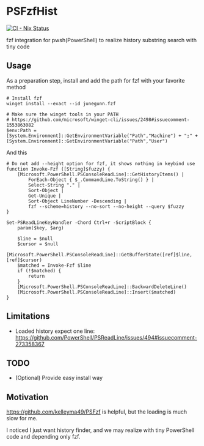 # PSFzfHist

[![CI - Nix Status](https://github.com/kachick/PSFzfHist/actions/workflows/ci-nix.yml/badge.svg?branch=main)](https://github.com/kachick/PSFzfHist/actions/workflows/ci-nix.yml?query=branch%3Amain+)

fzf integration for pwsh(PowerShell) to realize history substring search with tiny code

## Usage

As a preparation step, install and add the path for fzf with your favorite method

```pwsh
# Install fzf
winget install --exact --id junegunn.fzf

# Make sure the winget tools in your PATH
# https://github.com/microsoft/winget-cli/issues/2498#issuecomment-1553863082
$env:Path = [System.Environment]::GetEnvironmentVariable("Path","Machine") + ";" + [System.Environment]::GetEnvironmentVariable("Path","User")
```

And this

```pwsh
# Do not add --height option for fzf, it shows nothing in keybind use
function Invoke-Fzf ([String]$fuzzy) {
    [Microsoft.PowerShell.PSConsoleReadLine]::GetHistoryItems() |
        ForEach-Object { $_.CommandLine.ToString() } |
        Select-String "." |
        Sort-Object |
        Get-Unique |
        Sort-Object LineNumber -Descending |
        fzf --scheme=history --no-sort --no-height --query $fuzzy
}

Set-PSReadLineKeyHandler -Chord Ctrl+r -ScriptBlock {
    param($key, $arg)

    $line = $null
    $cursor = $null
    [Microsoft.PowerShell.PSConsoleReadLine]::GetBufferState([ref]$line, [ref]$cursor)
    $matched = Invoke-Fzf $line
    if (!$matched) {
        return
    }
    [Microsoft.PowerShell.PSConsoleReadLine]::BackwardDeleteLine()
    [Microsoft.PowerShell.PSConsoleReadLine]::Insert($matched)
}
```

## Limitations

- Loaded history expect one line: https://github.com/PowerShell/PSReadLine/issues/494#issuecomment-273358367

## TODO

- (Optional) Provide easy install way

## Motivation

https://github.com/kelleyma49/PSFzf is helpful, but the loading is much slow for me.

I noticed I just want history finder, and we may realize with tiny PowerShell code and depending only fzf.
